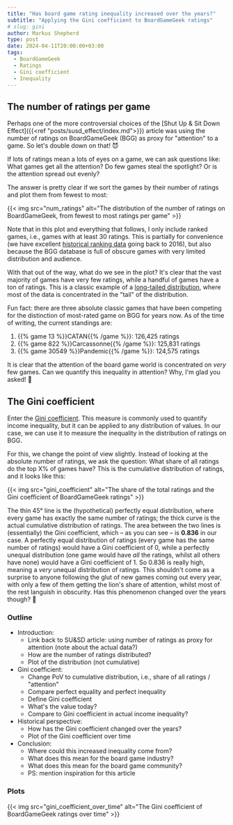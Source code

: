 ```yaml
---
title: "Has board game rating inequality increased over the years?"
subtitle: "Applying the Gini coefficient to BoardGameGeek ratings"
# slug: gini
author: Markus Shepherd
type: post
date: 2024-04-11T20:00:00+03:00
tags:
  - BoardGameGeek
  - Ratings
  - Gini coefficient
  - Inequality
---
```



## The number of ratings per game

Perhaps one of the more controversial choices of the [Shut Up & Sit Down Effect]({{<ref "posts/susd_effect/index.md">}}) article was using the number of ratings on BoardGameGeek (BGG) as proxy for "attention" to a game. So let's double down on that! 😈

If lots of ratings mean a lots of eyes on a game, we can ask questions like: What games get all the attention? Do few games steal the spotlight? Or is the attention spread out evenly?

The answer is pretty clear if we sort the games by their number of ratings and plot them from fewest to most:

{{< img src="num_ratings" alt="The distribution of the number of ratings on BoardGameGeek, from fewest to most ratings per game" >}}

Note that in this plot and everything that follows, I only include ranked games, i.e., games with at least 30 ratings. This is partially for convenience (we have excellent [historical ranking data](https://github.com/beefsack/bgg-ranking-historicals) going back to 2016), but also because the BGG database is full of obscure games with very limited distribution and audience.

With that out of the way, what do we see in the plot? It's clear that the vast majority of games have very few ratings, while a handful of games have a ton of ratings. This is a classic example of a [long-tailed distribution](https://en.wikipedia.org/wiki/Long_tail), where most of the data is concentrated in the "tail" of the distribution.

Fun fact: there are three absolute classic games that have been competing for the distinction of most-rated game on BGG for years now. As of the time of writing, the current standings are:

1. {{% game 13 %}}CATAN{{% /game %}}: 126,425 ratings
2. {{% game 822 %}}Carcassonne{{% /game %}}: 125,831 ratings
3. {{% game 30549 %}}Pandemic{{% /game %}}: 124,575 ratings

It is clear that the attention of the board game world is concentrated on *very* few games. Can we quantify this inequality in attention? Why, I'm glad you asked! 🧐


## The Gini coefficient

Enter the [Gini coefficient](https://en.wikipedia.org/wiki/Gini_coefficient). This measure is commonly used to quantify income inequality, but it can be applied to any distribution of values. In our case, we can use it to measure the inequality in the distribution of ratings on BGG.

For this, we change the point of view slightly. Instead of looking at the absolute number of ratings, we ask the question: What share of all ratings do the top X% of games have? This is the cumulative distribution of ratings, and it looks like this:

{{< img src="gini_coefficient" alt="The share of the total ratings and the Gini coefficient of BoardGameGeek ratings" >}}

The thin 45° line is the (hypothetical) perfectly equal distribution, where every game has exactly the same number of ratings; the thick curve is the actual cumulative distribution of ratings. The area between the two lines is (essentially) the Gini coefficient, which – as you can see – is **0.836** in our case. A perfectly equal distribution of ratings (every game has the same number of ratings) would have a Gini coefficient of 0, while a perfectly unequal distribution (one game would have *all* the ratings, whilst all others have none) would have a Gini coefficient of 1. So 0.836 is really high, meaning a *very* unequal distribution of ratings. This shouldn't come as a surprise to anyone following the glut of new games coming out every year, with only a few of them getting the lion's share of attention, whilst most of the rest languish in obscurity. Has this phenomenon changed over the years though? 🤔


### Outline

- Introduction:
    - Link back to SU&SD article: using number of ratings as proxy for attention (note about the actual data?)
    - How are the number of ratings distributed?
    - Plot of the distribution (not cumulative)
- Gini coefficient:
    - Change PoV to cumulative distribution, i.e., share of all ratings / "attention"
    - Compare perfect equality and perfect inequality
    - Define Gini coefficient
    - What's the value today?
    - Compare to Gini coefficient in actual income inequality?
- Historical perspective:
    - How has the Gini coefficient changed over the years?
    - Plot of the Gini coefficient over time
- Conclusion:
    - Where could this increased inequality come from?
    - What does this mean for the board game industry?
    - What does this mean for the board game community?
    - PS: mention inspiration for this article


### Plots

{{< img src="gini_coefficient_over_time" alt="The Gini coefficient of BoardGameGeek ratings over time" >}}

